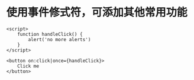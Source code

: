 # 使用事件修式符，可添加其他常用功能

```svelte
<script>
    function handleClick() {
        alert('no more alerts')
    }
</script>

<button on:click|once={handleClick}>
    Click me
</button>
```